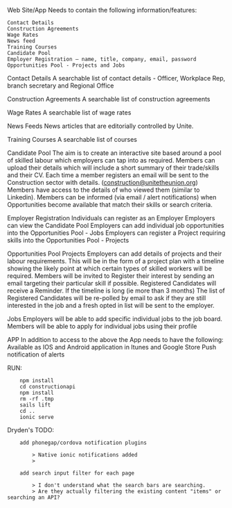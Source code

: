 Web Site/App Needs to contain the following information/features:

	Contact Details
	Construction Agreements
	Wage Rates
	News feed
	Training Courses
	Candidate Pool
	Employer Registration – name, title, company, email, password
	Opportunities Pool - Projects and Jobs

Contact Details
	A searchable list of contact details - Officer, Workplace Rep, branch secretary and Regional Office

Construction Agreements
	A searchable list of construction agreements

Wage Rates
	A searchable list of wage rates

News Feeds
	News articles that are editorially controlled by Unite.

Training Courses
	A searchable list of courses

Candidate Pool
The aim is to create an interactive site based around a pool of skilled labour which employers can tap into as required.
	Members can upload their details which will include a short summary of their trade/skills and their CV. Each time a member registers an email will be sent to the Construction sector with details. (construction@unitetheunion.org)
	Members have access to the details of who viewed them (similar to Linkedin).
	Members can be informed (via email / alert notifications) when Opportunities become available that match their skills or search criteria.

Employer Registration
	Individuals can register as an Employer
	Employers can view the Candidate Pool
	Employers can add individual job opportunities into the Opportunities Pool - Jobs
	Employers can register a Project requiring skills into the Opportunities Pool - Projects

Opportunities Pool
Projects
	Employers can add details of projects and their labour requirements. This will be in the form of a project plan with a timeline showing the likely point at which certain types of skilled workers will be required.
	Members will be invited to Register their interest by sending an email targeting their particular skill if possible.
	Registered Candidates will receive a Reminder. If the timeline is long (ie more than 3 months) The list of Registered Candidates will be re-polled by email to ask if they are still interested in the job and a fresh opted in list will be sent to the employer.

Jobs
	Employers will be able to add specific individual jobs to the job board.
	Members will be able to apply for individual jobs using their profile

APP
In addition to access to the above the App needs to have the following:
Available as IOS and Android application in Itunes and Google Store
Push notification of alerts

RUN:
```
	npm install
	cd constructionapi
	npm install
	rm -rf .tmp
	sails lift
	cd ..
	ionic serve
```

Dryden's TODO:
```
	add phonegap/cordova notification plugins

        > Native ionic notifications added
        >

	add search input filter for each page

        > I don't understand what the search bars are searching.
        > Are they actually filtering the existing content "items" or searching an API?

```
